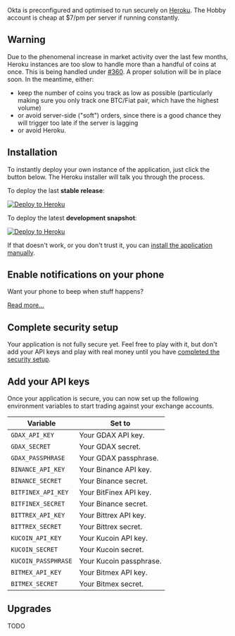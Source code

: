 Okta is preconfigured and optimised to run securely on [Heroku](https://www.heroku.com/). The Hobby account is cheap at \$7/pm per server if running constantly.

## Warning
Due to the phenomenal increase in market activity over the last few months, Heroku instances are too slow to handle more than a handful of coins at once. This is being handled under [#360](https://github.com/gruelbox/orko/issues/360). A proper solution will be in place soon. In the meantime, either:

- keep the number of coins you track as low as possible (particularly making sure you only track one BTC/Fiat pair, which have the highest volume)
- or avoid server-side ("soft") orders, since there is a good chance they will trigger too late if the server is lagging
- or avoid Heroku.

## Installation

To instantly deploy your own instance of the application, just click the button below. The Heroku installer will talk you through the process.

To deploy the last **stable release**:

[![Deploy to Heroku](https://www.herokucdn.com/deploy/button.svg)](https://heroku.com/deploy?template=https://github.com/gruelbox/orko/tree/stable)

To deploy the latest **development snapshot**:

[![Deploy to Heroku](https://www.herokucdn.com/deploy/button.svg)](https://heroku.com/deploy?template=https://github.com/badgerwithagun/orko)

If that doesn't work, or you don't trust it, you can [install the application manually](Manual-installation-on-Heroku).

## Enable notifications on your phone

Want your phone to beep when stuff happens?

[Read more...](Telegram-Notifications)

## Complete security setup

Your application is not fully secure yet.  Feel free to play with it, but don't add your API keys and play with real money until you have [completed the security setup](Enable-two-factor-authentication).

## Add your API keys

Once your application is secure, you can now set up the following environment variables to start trading against your exchange accounts.

| Variable            | Set to                     |
| ------------------- | -------------------------- |
| `GDAX_API_KEY`      | Your GDAX API key.         |
| `GDAX_SECRET`       | Your GDAX secret.          |
| `GDAX_PASSPHRASE`   | Your GDAX passphrase.      |
| `BINANCE_API_KEY`   | Your Binance API key.      |
| `BINANCE_SECRET`    | Your Binance secret.       |
| `BITFINEX_API_KEY`  | Your BitFinex API key.     |
| `BITFINEX_SECRET`   | Your Binance secret.       |
| `BITTREX_API_KEY`   | Your Bittrex API key.      |
| `BITTREX_SECRET`    | Your Bittrex secret.       |
| `KUCOIN_API_KEY`    | Your Kucoin API key.       |
| `KUCOIN_SECRET`     | Your Kucoin secret.        |
| `KUCOIN_PASSPHRASE` | Your Kucoin passphrase.    |
| `BITMEX_API_KEY`    | Your Bitmex API key.       |
| `BITMEX_SECRET`     | Your Bitmex secret.        |

## Upgrades

TODO
